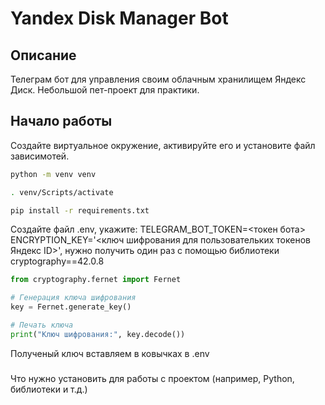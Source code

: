 # Yandex Disk Manager Bot

## Описание

Телеграм бот для управления своим облачным хранилищем Яндекс Диск.
Небольшой пет-проект для практики.

## Начало работы

Создайте виртуальное окружение, активируйте его и установите файл зависимотей.
```bash
python -m venv venv
```

```bash
. venv/Scripts/activate
```

```bash
pip install -r requirements.txt
```

Создайте файл .env, укажите:
TELEGRAM_BOT_TOKEN=<токен бота>
ENCRYPTION_KEY='<ключ шифрования для пользовательких токенов Яндекс ID>', нужно получить один раз с помощью библиотеки cryptography==42.0.8
```python
from cryptography.fernet import Fernet

# Генерация ключа шифрования
key = Fernet.generate_key()

# Печать ключа
print("Ключ шифрования:", key.decode())
```
Полученый ключ вставляем в ковычках в .env

### 

Что нужно установить для работы с проектом (например, Python, библиотеки и т.д.)
